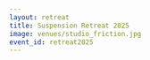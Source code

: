 ```yaml
---
layout: retreat
title: Suspension Retreat 2025
image: venues/studio_friction.jpg
event_id: retreat2025
---
```

